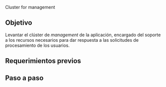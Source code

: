 Cluster for management

## Objetivo

Levantar el clúster de *management* de la aplicación, encargado del soporte a los recursos necesarios para dar respuesta a
las solicitudes de procesamiento de los usuarios.

## Requerimientos previos


## Paso a paso


